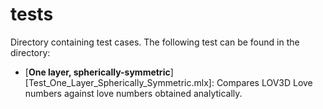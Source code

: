 # tests

Directory containing test cases. 
The following test can be found in the directory: 
- [**One layer, spherically-symmetric**][Test_One_Layer_Spherically_Symmetric.mlx]: Compares LOV3D Love numbers against love numbers obtained analytically. 








